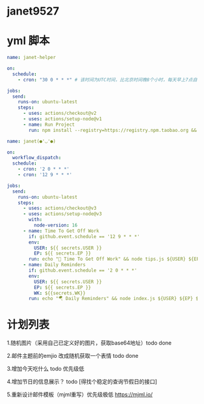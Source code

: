 <!--
 * @Author: ltinerary
 * @Date: 2023-03-23 01:30:20
 * @LastEditTime: 2023-03-30 01:21:48
 * @LastEditors: ltinerary
 * @FilePath: /janet9527/README.md
 * @Description: 🎉🎉🎉
-->
# janet9527

# yml 脚本
```yml
name: janet-helper

on:
  schedule:
    - cron: "30 0 * * *" # 该时间为UTC时间，比北京时间晚8个小时，每天早上7点自动执行

jobs:
  send:
    runs-on: ubuntu-latest
    steps:
      - uses: actions/checkout@v2
      - uses: actions/setup-node@v1
      - name: Run Project
        run: npm install --registry=https://registry.npm.taobao.org && npm run server
```

```yml
name: janet(●'◡'●)

on:
  workflow_dispatch:
  schedule:
    - cron: '2 0 * * *'
    - cron: '12 9 * * *'

jobs:
  send:
    runs-on: ubuntu-latest
    steps:
      - uses: actions/checkout@v3
      - uses: actions/setup-node@v3
        with:
          node-version: 16
      - name: Time To Get Off Work
        if: github.event.schedule == '12 9 * * *'
        env:
          USER: ${{ secrets.USER }}
          EP: ${{ secrets.EP }}
        run: echo "🚁 Time To Get Off Work" && node tips.js ${USER} ${EP}
      - name: Daily Reminders
        if: github.event.schedule == '2 0 * * *'
        env:
          USER: ${{ secrets.USER }}
          EP: ${{ secrets.EP }}
          WK: ${{secrets.WK}}
        run: echo "🪂 Daily Reminders" && node index.js ${USER} ${EP} ${WK}
```

# 计划列表
1.随机图片（采用自己已定义好的图片，获取base64地址）todo done

2.邮件主题前的emjio 改成随机获取一个表情 todo done

3.增加今天吃什么 todo 优先级低

4.增加节日的信息展示？ todo [得找个稳定的查询节假日的接口]

5.重新设计邮件模板（mjml重写）优先级极低 https://mjml.io/
